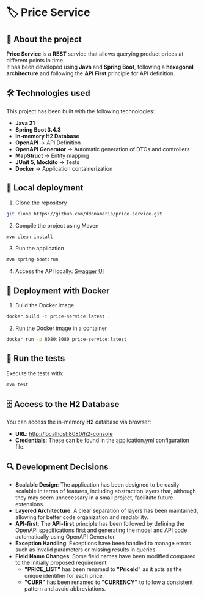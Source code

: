 
# 🏷️ Price Service

## 📌 About the project
**Price Service** is a **REST** service that allows querying product prices at different points in time.  
It has been developed using **Java** and **Spring Boot**, following a **hexagonal architecture** and following the **API First** principle for API definition.


## 🛠️ Technologies used

This project has been built with the following technologies:

- **Java 21**
- **Spring Boot 3.4.3**
- **In-memory H2 Database**
- **OpenAPI** → API Definition
- **OpenAPI Generator** → Automatic generation of DTOs and controllers
- **MapStruct** → Entity mapping
- **JUnit 5, Mockito** → Tests
- **Docker** → Application containerization


## 🚀 Local deployment

1. Clone the repository
```sh
git clone https://github.com/ddonamaria/price-service.git
```

2. Compile the project using Maven
```sh
mvn clean install
```

3. Run the application
```sh
mvn spring-boot:run
```

4. Access the API locally:
   [Swagger UI](http://localhost:8080/swagger-ui/index.html)


## 🐳 Deployment with Docker

1. Build the Docker image 
```sh
docker build -t price-service:latest .
```

2. Run the Docker image in a container
```sh
docker run -p 8080:8080 price-service:latest
```


## 🧪 Run the tests
Execute the tests with:
```sh
mvn test
```


## 🗄️ Access to the H2 Database
You can access the in-memory **H2** database via browser:

- **URL**: [http://localhost:8080/h2-console](http://localhost:8080/h2-console)
- **Credentials**: These can be found in the [application.yml](src/main/resources/application.yaml) configuration file.



## 🔍 Development Decisions

- **Scalable Design**: The application has been designed to be easily scalable in terms of features, including abstraction layers that, although they may seem unnecessary in a small project, facilitate future extensions.
- **Layered Architecture**: A clear separation of layers has been maintained, allowing for better code organization and readability.
- **API-first**: The **API-first** principle has been followed by defining the OpenAPI specifications first and generating the model and API code automatically using OpenAPI Generator.
- **Exception Handling**: Exceptions have been handled to manage errors such as invalid parameters or missing results in queries.
- **Field Name Changes**: Some field names have been modified compared to the initially proposed requirement. 
    - **"PRICE_LIST"** has been renamed to **"PriceId"** as it acts as the unique identifier for each price.
    - **"CURR"** has been renamed to **"CURRENCY"** to follow a consistent pattern and avoid abbreviations.

